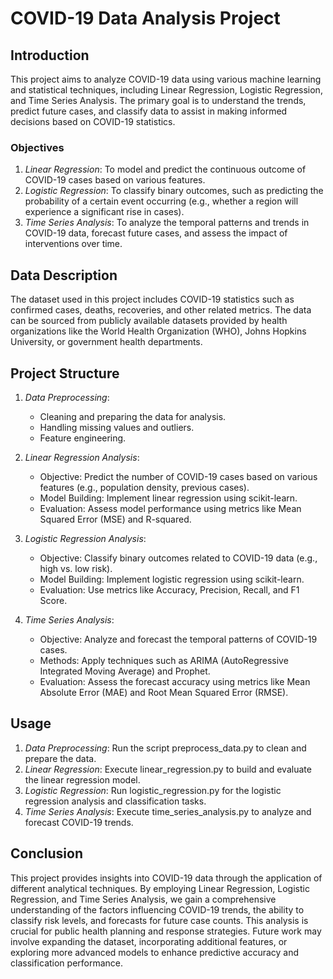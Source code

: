 # COVID-19 Data Analysis Project
## Introduction
This project aims to analyze COVID-19 data using various machine learning and statistical techniques, including Linear Regression, Logistic Regression, and Time Series Analysis. The primary goal is to understand the trends, predict future cases, and classify data to assist in making informed decisions based on COVID-19 statistics.
### Objectives
1. *Linear Regression*: To model and predict the continuous outcome of COVID-19 cases based on various features.
2. *Logistic Regression*: To classify binary outcomes, such as predicting the probability of a certain event occurring (e.g., whether a region will experience a significant rise in cases).
3. *Time Series Analysis*: To analyze the temporal patterns and trends in COVID-19 data, forecast future cases, and assess the impact of interventions over time.
## Data Description
The dataset used in this project includes COVID-19 statistics such as confirmed cases, deaths, recoveries, and other related metrics. The data can be sourced from publicly available datasets provided by health organizations like the World Health Organization (WHO), Johns Hopkins University, or government health departments.
## Project Structure
1. *Data Preprocessing*: 
   - Cleaning and preparing the data for analysis.
   - Handling missing values and outliers.
   - Feature engineering.
2. *Linear Regression Analysis*:
   - Objective: Predict the number of COVID-19 cases based on various features (e.g., population density, previous cases).
   - Model Building: Implement linear regression using scikit-learn.
   - Evaluation: Assess model performance using metrics like Mean Squared Error (MSE) and R-squared.
3. *Logistic Regression Analysis*:
   - Objective: Classify binary outcomes related to COVID-19 data (e.g., high vs. low risk).
   - Model Building: Implement logistic regression using scikit-learn.
   - Evaluation: Use metrics like Accuracy, Precision, Recall, and F1 Score.

4. *Time Series Analysis*:
   - Objective: Analyze and forecast the temporal patterns of COVID-19 cases.
   - Methods: Apply techniques such as ARIMA (AutoRegressive Integrated Moving Average) and Prophet.
   - Evaluation: Assess the forecast accuracy using metrics like Mean Absolute Error (MAE) and Root Mean Squared Error (RMSE).

## Usage
1. *Data Preprocessing*: Run the script preprocess_data.py to clean and prepare the data.
2. *Linear Regression*: Execute linear_regression.py to build and evaluate the linear regression model.
3. *Logistic Regression*: Run logistic_regression.py for the logistic regression analysis and classification tasks.
4. *Time Series Analysis*: Execute time_series_analysis.py to analyze and forecast COVID-19 trends.
## Conclusion
This project provides insights into COVID-19 data through the application of different analytical techniques. By employing Linear Regression, Logistic Regression, and Time Series Analysis, we gain a comprehensive understanding of the factors influencing COVID-19 trends, the ability to classify risk levels, and forecasts for future case counts. This analysis is crucial for public health planning and response strategies.
Future work may involve expanding the dataset, incorporating additional features, or exploring more advanced models to enhance predictive accuracy and classification performance.
